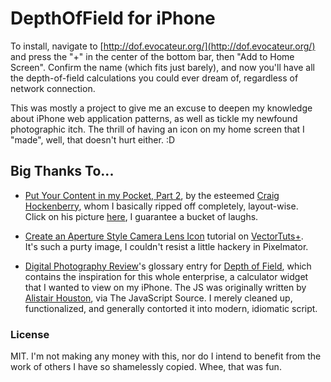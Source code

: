 DepthOfField for iPhone
=======================

To install, navigate to [http://dof.evocateur.org/](http://dof.evocateur.org/) and press the "+" in the center of the bottom bar, then "Add to Home Screen". Confirm the name (which fits just barely), and now you'll have all the depth-of-field calculations you could ever dream of, regardless of network connection.

This was mostly a project to give me an excuse to deepen my knowledge about iPhone web application patterns, as well as tickle my newfound photographic itch. The thrill of having an icon on my home screen that I "made", well, that doesn't hurt either. :D

Big Thanks To...
----------------

 - [Put Your Content in my Pocket, Part 2][1], by the esteemed [Craig Hockenberry][2], whom I basically ripped off completely, layout-wise.  
   Click on his picture [here][5], I guarantee a bucket of laughs.

 - [Create an Aperture Style Camera Lens Icon][3] tutorial on [VectorTuts+][4].  
   It's such a purty image, I couldn't resist a little hackery in Pixelmator.

 - [Digital Photography Review](http://www.dpreview.com/)'s glossary entry for [Depth of Field](http://www.dpreview.com/learn/?/key=depth+of+field),
   which contains the inspiration for this whole enterprise, a calculator widget that I wanted to view on my iPhone.
   The JS was originally written by [Alistair Houston](http://silverlight.co.uk/resources/dof_calc.html), via The JavaScript Source.
   I merely cleaned up, functionalized, and generally contorted it into modern, idiomatic script.

[1]: http://www.alistapart.com/articles/putyourcontentinmypocketpart2 "Is that a banana in your pocket?"
[2]: http://furbo.org/ "Please don't sue me, I think you're cool!"
[3]: http://vector.tutsplus.com/illustration/create-an-aperture-style-camera-lens-icon/ "Please don't sue me"
[4]: http://vector.tutsplus.com/ "Please please PLEASE don't sue me"
[5]: http://iconfactory.com/home/staff "For various values of 'bucket'"

### License

MIT. I'm not making any money with this, nor do I intend to benefit from the work of others I have so shamelessly copied. Whee, that was fun.
